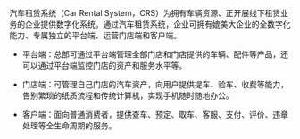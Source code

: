 汽车租赁系统（Car Rental System，CRS）为拥有车辆资源、正开展线下租赁业务的企业提供数字化系统。通过汽车租赁系统，企业可拥有媲美大企业的全数字化能力、专属独立的平台端、运营门店端和客户端。

- 平台端：总部可通过平台端管理全部门店和门店提供的车辆、配件等产品，还可以通过平台端监控门店的资产和服务水平等。

- 门店端：可管理自己门店的汽车资产，向用户提供提车、验车、收费等能力，告别繁琐的纸质流程和传统计算机，实现手机随时随地办公。

- 客户端：面向普通消费者，提供查车、预定、取车、客服、支付、评价、违章处理等全生命周期的服务。
